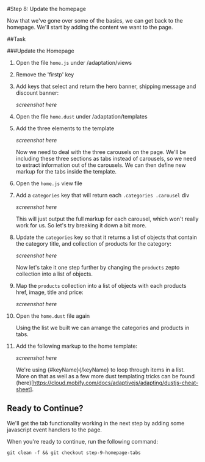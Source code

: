 #Step 8: Update the homepage

Now that we've gone over some of the basics, we can get back to the homepage. We'll start by adding the content we want to the page. 


##Task

###Update the Homepage

1. Open the file `home.js` under /adaptation/views
2. Remove the 'firstp' key
3. Add keys that select and return the hero banner, shipping message and discount banner:

    *screenshot here*

4. Open the file `home.dust` under /adaptation/templates
5. Add the three elements to the template

    *screenshot here*

    Now we need to deal with the three carousels on the page. We'll be including these three sections as tabs instead of carousels, so we need to extract information out of the carousels. We can then define new markup for the tabs inside the template.

6. Open the `home.js` view file
7. Add a `categories` key that will return each `.categories .carousel` div

    *screenshot here*

    This will just output the full markup for each carousel, which won't really work for us. So let's try breaking it down a bit more.

8. Update the `categories` key so that it returns a list of objects that contain the category title, and collection of products for the category:

    *screenshot here*

    Now let's take it one step further by changing the `products` zepto collection into a list of objects.

9. Map the `products` collection into a list of objects with each products href, image, title and price:

    *screenshot here*

10. Open the `home.dust` file again

    Using the list we built we can arrange the categories and products in tabs.

11. Add the following markup to the home template:

    *screenshot here*

    We're using {#keyName}{/keyName} to loop through items in a list. More on that as well as a few more dust templating tricks can be found (here)[https://cloud.mobify.com/docs/adaptivejs/adapting/dustjs-cheat-sheet].



## Ready to Continue?

We'll get the tab functionality working in the next step by adding some javascript event handlers to the page.

When you're ready to continue, run the following command:

```
git clean -f && git checkout step-9-homepage-tabs
```

